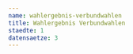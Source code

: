 ```yaml
---
name: wahlergebnis-verbundwahlen
title: Wahlergebnis Verbundwahlen
staedte: 1
datensaetze: 3
---
```

